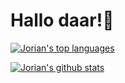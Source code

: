 # Hallo daar!👋

[![Jorian's top languages](https://github-readme-stats.vercel.app/api/top-langs/?username=Jorian2005)](https://github.com/jorian2005)

[![Jorian's github stats](https://github-readme-stats.vercel.app/api?username=Jorian2005&count_private=true&show_icons=true)](https://github.com/jorian2005)

